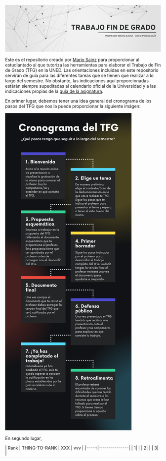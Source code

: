 
![](https://github.com/mariosainzmartinez/TFG/blob/7f5a1f9b1a9009502bd658c64a19a3cfe2b6e009/Banner%20tfg.png)


Este es el repositorio creado por [Mario Sainz](https://www.uned.es/universidad/docentes/psicologia/mario-sainz-martinez.html#introduccion) para proporcionar al estudiantado al que tutoriza las herramientas para elaborar el Trabajo de Fin de Grado (TFG) en la UNED. Las orientaciones incluidas en este repositorio servirán de guía para las diferentes tareas que se tienen que realizar a lo largo del semestre. No obstante, las indicaciones aquí proporcionadas estárán siempre supeditadas al calendario oficial de la Universidad y a las indicaciones propias de la [guía de la asignatura](http://portal.uned.es/portal/page?_pageid=93,71396222&_dad=portal&_schema=PORTAL&idContenido=20).

En primer lugar, debemos tener una idea general del cronograma de los pasos del TFG que nos la puede proporcionar la siguiente imágen:

![](https://github.com/mariosainzmartinez/TFG/blob/main/Infografi%CC%81a%20pasos%20TFG.png)



En segundo lugar,

| Rank | THING-TO-RANK | XXX | vvv |
|-----:|---------------|
|     1|               |
|     2|               |
|     3|               |
